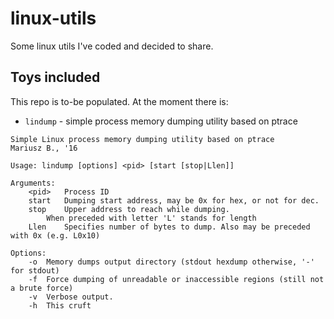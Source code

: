 # linux-utils
Some linux utils I've coded and decided to share.

## Toys included
This repo is to-be populated.
At the moment there is:

- `lindump` - simple process memory dumping utility based on ptrace

```:: lindump v0.1
Simple Linux process memory dumping utility based on ptrace
Mariusz B., '16

Usage: lindump [options] <pid> [start [stop|Llen]]

Arguments:
	<pid>	Process ID
	start	Dumping start address, may be 0x for hex, or not for dec.
	stop	Upper address to reach while dumping.
		When preceded with letter 'L' stands for length
	Llen	Specifies number of bytes to dump. Also may be preceded with 0x (e.g. L0x10)

Options:
	-o	Memory dumps output directory (stdout hexdump otherwise, '-' for stdout)
	-f	Force dumping of unreadable or inaccessible regions (still not a brute force)
	-v	Verbose output.
	-h	This cruft
```
